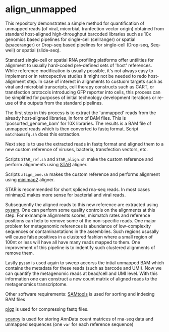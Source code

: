 # align_unmapped
This repository demonstrates a simple method for quantification of unmapped reads (of viral, micorbial, tranfection vector origin) obtained 
from standard host-aligned high-throughput barcoded libraries such as 10x genomics based pipelines for single-cell (cellranger) or spatial 
(spaceranger) or Drop-seq based pipelines for single-cell (Drop-seq, Seq-well) or spatial  (slide-seq).

Standard single-cell or spatial RNA profiling platforms offer untilities for alignment to usually hard-coded pre-defined sets of 'host' references.
While reference modification is usually possible, it's not always easy to implement or in retrospective studies it might not be needed to redo 
host-alignment step. In case of interest in alignments to custuom targets such as viral and microbial transcripts, cell therapy constructs such as CART, or transfection protocols introducing GFP reporter into cells, this process can be simplified for purposes of initial technology development iterations or re-use of the outputs from the standard pipelines.

The first step in this process is to extract the 'unmapped' reads from the already host-aligned libraries, in form of BAM files. This is 'possorted_genome_bam' for 10X libraries. The results is a BAM file of unmapped reads which is then converted to fastq format. Script `matchbam2fq.sh` does this extraction.

Next step is to use the extracted reads in fastq format and aligned them to a new custom reference of viruses, bacteria, transfection vectors, etc.

Scripts `STAR_ref.sh` and `STAR_align.sh` make the custom reference and perform alignments using [STAR](https://github.com/alexdobin/STAR) aligner.

Scripts `align_one.sh` makes the custom reference and performs alignment using [minimap2](https://github.com/lh3/minimap2)  aligner.

STAR is recommended for short spliced rna-seq reads. In most cases minimap2 makes more sense for bacterial and viral reads.

Subsequently the aligned reads to this new reference are extracted using [pysam](https://github.com/pysam-developers/pysam). One can perform some quality controls on the alignments at this step. For exmample alignments scores, mismatch rates and reference positions can help to remove some of the non-specific reads. One major problem for metagenomic references is abundance of low-complexity sequences or contaminantations in the assemblies. Such regions ususally will cause false positives in a clustered fashion where a small region of 100nt or less will have all have many reads mapped to them. One improvement of this pipeline is to indentify such clustered alignments of remove them.

Lastly `pysam` is used again to sweep accorss the intial unmapped BAM which contains the metadata for these reads (such as barcode and UMI). Now we can quantify the metagenomic reads at bead/cell and UMI level. With this information one can construct a new count matrix of aligned reads to the metagenomics transcriptome.

Other software requirements:
[SAMtools](http://www.htslib.org/download/) is used for sorting and indexing BAM files

[pigz](https://zlib.net/pigz/) is used for compressing fastq files.

[scanpy](https://github.com/scverse/scanpy) is used for storing AnnData count matrices of rna-seq data and unmapped sequences (one `var` for each reference sequence)

